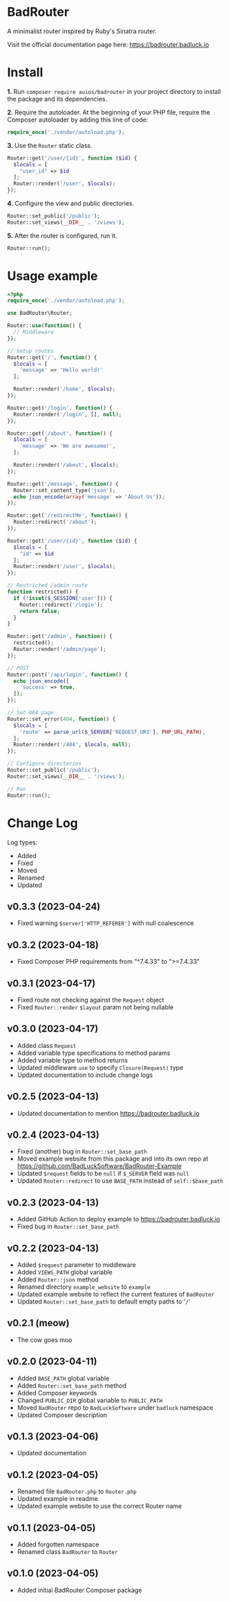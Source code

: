 # BadRouter

A minimalist router inspired by Ruby's Sinatra router.

Visit the official documentation page here: https://badrouter.badluck.io

# Install
**1.** Run `composer require auios/badrouter` in your project directory to install the package and its dependencies.

**2.** Require the autoloader. At the beginning of your PHP file, require the Composer autoloader by adding this line of code:
```php
require_once('./vendor/autoload.php');
```

**3.** Use the `Router` static class.
```php
Router::get('/user/{id}', function ($id) {
  $locals = [
    "user_id" => $id
  ];
  Router::render('/user', $locals);
});
```

**4.** Configure the view and public directories.
```php
Router::set_public('/public');
Router::set_views(__DIR__ . '/views');
```

**5.** After the router is configured, run it.
```php
Router::run();
```

# Usage example
```php
<?php
require_once('./vendor/autoload.php');

use BadRouter\Router;

Router::use(function() {
  // Middleware
});

// Setup routes
Router::get('/', function() {
  $locals = [
    'message' => 'Hello world!'
  ];

  Router::render('/home', $locals);
});

Router::get('/login', function() {
  Router::render('/login', [], null);
});

Router::get('/about', function() {
  $locals = [
    'message' => 'We are awesome!',
  ];

  Router::render('/about', $locals);
});

Router::get('/message', function() {
  Router::set_content_type('json');
  echo json_encode(array('message' => 'About Us'));
});

Router::get('/redirectMe', function() {
  Router::redirect('/about');
});

Router::get('/user/{id}', function ($id) {
  $locals = [
    "id" => $id
  ];
  Router::render('/user', $locals);
});

// Restricted /admin route
function restricted() {
  if (!isset($_SESSION['user'])) {
    Router::redirect('/login');
    return false;
  }
}

Router::get('/admin', function() {
  restricted();
  Router::render('/admin/page');
});

// POST
Router::post('/api/login', function() {
  echo json_encode([
    'success' => true,
  ]);
});

// Set 404 page
Router::set_error(404, function() {
  $locals = [
    'route' => parse_url($_SERVER['REQUEST_URI'], PHP_URL_PATH),
  ];
  Router::render('/404', $locals, null);
});

// Configure directories
Router::set_public('/public');
Router::set_views(__DIR__ . '/views');

// Run
Router::run();
```

# Change Log
Log types:
* Added
* Fixed
* Moved
* Renamed
* Updated

## v0.3.3 (2023-04-24)
* Fixed warning `$server['HTTP_REFERER']` with null coalescence

## v0.3.2 (2023-04-18)
* Fixed Composer PHP requirements from "^7.4.33" to ">=7.4.33"

## v0.3.1 (2023-04-17)
* Fixed route not checking against the `Request` object
* Fixed `Router::render` `$layout` param not being nullable

## v0.3.0 (2023-04-17)
* Added class `Request`
* Added variable type specifications to method params
* Added variable type to method returns
* Updated middleware `use` to specify `Closure(Request)` type
* Updated documentation to include change logs

## v0.2.5 (2023-04-13)
* Updated documentation to mention https://badrouter.badluck.io

## v0.2.4 (2023-04-13)
* Fixed (another) bug in `Router::set_base_path`
* Moved example website from this package and into its own repo at https://github.com/BadLuckSoftware/BadRouter-Example
* Updated `$request` fields to be `null` if `$_SERVER` field was `null`
* Updated `Router::redirect` to use `BASE_PATH` instead of `self::$base_path`

## v0.2.3 (2023-04-13)
* Added GitHub Action to deploy example to https://badrouter.badluck.io
* Fixed bug in `Router::set_base_path`

## v0.2.2 (2023-04-13)
* Added `$request` parameter to middleware
* Added `VIEWS_PATH` global variable
* Added `Router::json` method
* Renamed directory `example_website` to `example`
* Updated example website to reflect the current features of `BadRouter`
* Updated `Router::set_base_path` to default empty paths to '`/`'

## v0.2.1 (meow)
* The cow goes moo

## v0.2.0 (2023-04-11)
* Added `BASE_PATH` global variable
* Added `Router::set_base_path` method
* Added Composer keywords
* Changed `PUBLIC_DIR` global variable to `PUBLIC_PATH`
* Moved `BadRouter` repo to `BadLuckSoftware` under `badluck` namespace
* Updated Composer description

## v0.1.3 (2023-04-06)
* Updated documentation

## v0.1.2 (2023-04-05)
* Renamed file `BadRouter.php` to `Router.php`
* Updated example in readme
* Updated example website to use the correct Router name

## v0.1.1 (2023-04-05)
* Added forgotten namespace
* Renamed class `BadRouter` to `Router`

## v0.1.0 (2023-04-05)
* Added initial BadRouter Composer package
